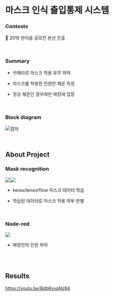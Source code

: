 # 마스크 인식 출입통제 시스템



### Contests

📌 2019 한이음 공모전 본선 진출


<br>

### Summary


* 카메라로 마스크 착용 유무 파악

* 마스크를 착용한 인원만 체온 측정

* 정상 체온인 경우에만 매장에 입장
  <br>

  <br>
  
  
### Block diagram


![캡처](https://user-images.githubusercontent.com/75367132/202906560-fd848be9-3e60-4067-a4a6-99de3c5b7b98.PNG)


<br>

## About Project

### Mask recognition

<img src="https://img.shields.io/badge/Language-Python-green?style=flat"/><img src="https://img.shields.io/badge/Library-Opencv-blue?style=flat"/>

* keras/tensorflow 마스크 데이터 학습

* 학습된 데이터로 마스크 착용 여부 판별



  <br>

### Node-red

<img src="https://img.shields.io/badge/Platform-RaspberryPi-yellow?style=flat"/>

* 매장안의 인원 파악

  <br>
  <br>

## Results

https://youtu.be/BdbKvvaNzR4



<br>





